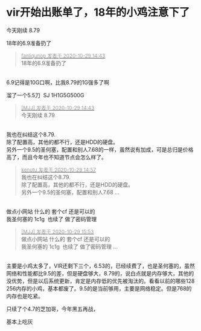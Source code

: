 # vir开始出账单了，18年的小鸡注意下了


今天刚续 8.79<img id="aimg_k521W" onclick="zoom(this, this.src, 0, 0, 0)" class="zoom" src="https://cdn.jsdelivr.net/gh/hishis/forum-master/public/images/patch.gif" onmouseover="img_onmouseoverfunc(this)" onload="thumbImg(this)" border="0" alt="" />

18年的6.9准备扔了

<div class="quote"><blockquote><font size="2"><a href="https://www.hostloc.com/forum.php?mod=redirect&amp;goto=findpost&amp;pid=9369257&amp;ptid=759790" target="_blank"><font color="#999999">fanliqunop 发表于 2020-10-29 14:43</font></a></font><br />
18年的6.9准备扔了</blockquote></div><br />
6.9记得是10G口啊，比我8.79的1G强多了啊

溜了一个5.5刀&nbsp;&nbsp;SJ 1H1G5G500G<img id="aimg_PtTyQ" onclick="zoom(this, this.src, 0, 0, 0)" class="zoom" src="https://cdn.jsdelivr.net/gh/hishis/forum-master/public/images/patch.gif" onmouseover="img_onmouseoverfunc(this)" onload="thumbImg(this)" border="0" alt="" />

<div class="quote"><blockquote><font size="2"><a href="https://www.hostloc.com/forum.php?mod=redirect&amp;goto=findpost&amp;pid=9369251&amp;ptid=759790" target="_blank"><font color="#999999">[MJJ] 发表于 2020-10-29 14:43</font></a></font><br />
今天刚续 8.79</blockquote></div><br />
我也在纠结这个8.79.<br />
除了配置高，其他的都不行，还是HDD的硬盘。<br />
另外一个9.5的圣何塞，配置和别人7.68的一样，虽然说有加成，可是总归是价格高了，而且今年也不知道节点会怎么样了。

<div class="quote"><blockquote><font size="2"><a href="https://www.hostloc.com/forum.php?mod=redirect&amp;goto=findpost&amp;pid=9369331&amp;ptid=759790" target="_blank"><font color="#999999">kenutu 发表于 2020-10-29 14:57</font></a></font><br />
我也在纠结这个8.79.<br />
除了配置高，其他的都不行，还是HDD的硬盘。<br />
另外一个9.5的圣何塞，配置和别人7.68 ...</blockquote></div><br />
做点小网站 什么的 套个cf 还是可以的<br />
我圣何塞的 1c1g&nbsp;&nbsp;也续了 做了密码管理

<div class="quote"><blockquote><font size="2"><a href="https://www.hostloc.com/forum.php?mod=redirect&amp;goto=findpost&amp;pid=9369597&amp;ptid=759790" target="_blank"><font color="#999999">[MJJ] 发表于 2020-10-29 15:53</font></a></font><br />
做点小网站 什么的 套个cf 还是可以的<br />
我圣何塞的 1c1g&nbsp;&nbsp;也续了 做了密码管理 ...</blockquote></div><br />
主要是小鸡太多了，VIR还剩下三个，6.53的，已经续费了，也是圣何塞的，虽然网络和性能都比9.5的差，但是硬盘够大，8.79的，说白点就是内存够大，其他的没优势，但是以后系统更新，肯定是内存低的优先被淘汰的。看看以前的哪些128 256内存的小鸡，基本都废了。9.5的是当前够用，主要是网络稳定。但是768的内存也是吃紧。

只续了个4.7的芝加哥，今年黑五再战，<img src="static/image/smiley/default/lol.gif" smilieid="12" border="0" alt="" />

基本上吃灰
